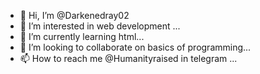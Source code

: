 - 👋 Hi, I’m @Darkenedray02
- 👀 I’m interested in web development ...
- 🌱 I’m currently learning html...
- 💞️ I’m looking to collaborate on basics of programming...
- 📫 How to reach me @Humanityraised in telegram ...

<!---
Darkenedray02/Darkenedray02 is a ✨ special ✨ repository because its `README.md` (this file) appears on your GitHub profile.
You can click the Preview link to take a look at your changes.
--->
